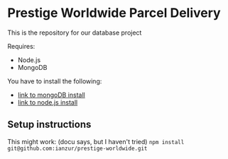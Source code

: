 # Prestige Worldwide Parcel Delivery
This is the repository for our database project

Requires:
* Node.js 
* MongoDB

You have to install the following:
* [link to mongoDB install](https://docs.mongodb.com/manual/installation/)
* [link to node.js install](https://nodejs.org/en/download/)

## Setup instructions
This might work: (docu says, but I haven't tried)
`npm install git@github.com:ianzur/prestige-worldwide.git`
